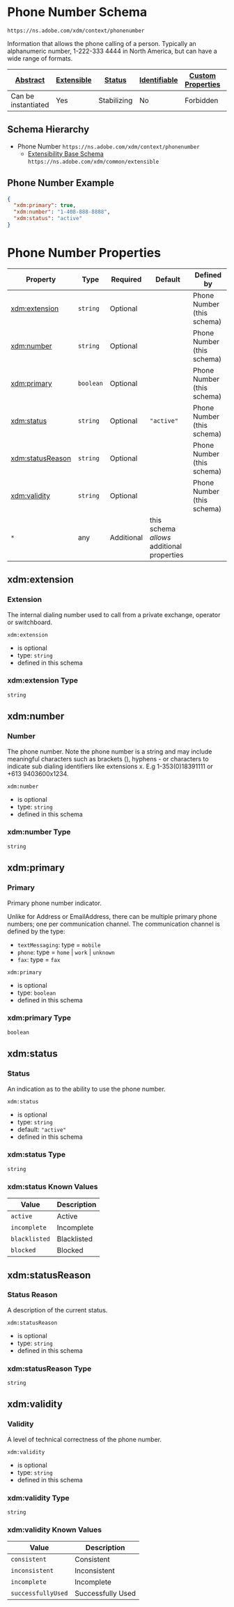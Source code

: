 
# Phone Number Schema

```
https://ns.adobe.com/xdm/context/phonenumber
```

Information that allows the phone calling of a person. Typically an alphanumeric number, 1-222-333 4444 in North America, but can have a wide range of formats.

| [Abstract](../../abstract.md) | [Extensible](../../extensions.md) | [Status](../../status.md) | [Identifiable](../../id.md) | [Custom Properties](../../extensions.md) | [Additional Properties](../../extensions.md) | Defined In |
|-------------------------------|-----------------------------------|---------------------------|-----------------------------|------------------------------------------|----------------------------------------------|------------|
| Can be instantiated | Yes | Stabilizing | No | Forbidden | Permitted | [context/phonenumber.schema.json](context/phonenumber.schema.json) |
## Schema Hierarchy

* Phone Number `https://ns.adobe.com/xdm/context/phonenumber`
  * [Extensibility Base Schema](../common/extensible.schema.md) `https://ns.adobe.com/xdm/common/extensible`


## Phone Number Example
```json
{
  "xdm:primary": true,
  "xdm:number": "1-408-888-8888",
  "xdm:status": "active"
}
```

# Phone Number Properties

| Property | Type | Required | Default | Defined by |
|----------|------|----------|---------|------------|
| [xdm:extension](#xdmextension) | `string` | Optional |  | Phone Number (this schema) |
| [xdm:number](#xdmnumber) | `string` | Optional |  | Phone Number (this schema) |
| [xdm:primary](#xdmprimary) | `boolean` | Optional |  | Phone Number (this schema) |
| [xdm:status](#xdmstatus) | `string` | Optional | `"active"` | Phone Number (this schema) |
| [xdm:statusReason](#xdmstatusreason) | `string` | Optional |  | Phone Number (this schema) |
| [xdm:validity](#xdmvalidity) | `string` | Optional |  | Phone Number (this schema) |
| `*` | any | Additional | this schema *allows* additional properties |

## xdm:extension
### Extension

The internal dialing number used to call from a private exchange, operator or switchboard.

`xdm:extension`
* is optional
* type: `string`
* defined in this schema

### xdm:extension Type


`string`






## xdm:number
### Number

The phone number. Note the phone number is a string and may include meaningful characters such as brackets (), hyphens - or characters to indicate sub dialing identifiers like extensions x. E.g 1-353(0)18391111 or +613 9403600x1234.

`xdm:number`
* is optional
* type: `string`
* defined in this schema

### xdm:number Type


`string`






## xdm:primary
### Primary

Primary phone number indicator.

Unlike for Address or EmailAddress, there can be multiple primary phone numbers; one per communication channel.
The communication channel is defined by the type:

* `textMessaging`: type = `mobile`
* `phone`: type = `home` | `work` | `unknown`
* `fax`: type = `fax`


`xdm:primary`
* is optional
* type: `boolean`
* defined in this schema

### xdm:primary Type


`boolean`





## xdm:status
### Status

An indication as to the ability to use the phone number.

`xdm:status`
* is optional
* type: `string`
* default: `"active"`
* defined in this schema

### xdm:status Type


`string`



### xdm:status Known Values
| Value | Description |
|-------|-------------|
| `active` | Active |
| `incomplete` | Incomplete |
| `blacklisted` | Blacklisted |
| `blocked` | Blocked |




## xdm:statusReason
### Status Reason

A description of the current status.

`xdm:statusReason`
* is optional
* type: `string`
* defined in this schema

### xdm:statusReason Type


`string`






## xdm:validity
### Validity

A level of technical correctness of the phone number.

`xdm:validity`
* is optional
* type: `string`
* defined in this schema

### xdm:validity Type


`string`



### xdm:validity Known Values
| Value | Description |
|-------|-------------|
| `consistent` | Consistent |
| `inconsistent` | Inconsistent |
| `incomplete` | Incomplete |
| `successfullyUsed` | Successfully Used |



